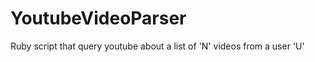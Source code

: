 YoutubeVideoParser
==================

Ruby script that query youtube about a list of 'N' videos from a user 'U'
